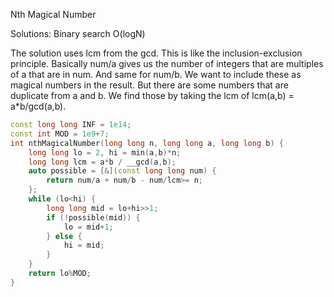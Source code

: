 Nth Magical Number

Solutions: Binary search O(logN)

The solution uses lcm from the gcd.  This is like the inclusion-exclusion principle. Basically num/a gives us
the number of integers that are multiples of a that are in num.  And same for num/b.  We want to include
these as magical numbers in the result.  But there are some numbers that are duplicate from a and b.  We find
those by taking the lcm of lcm(a,b) = a*b/gcd(a,b).  

```c++
const long long INF = 1e14;
const int MOD = 1e9+7;
int nthMagicalNumber(long long n, long long a, long long b) {
    long long lo = 2, hi = min(a,b)*n;
    long long lcm = a*b / __gcd(a,b);
    auto possible = [&](const long long num) {
        return num/a + num/b - num/lcm>= n;
    };
    while (lo<hi) {
        long long mid = lo+hi>>1;
        if (!possible(mid)) {
            lo = mid+1;
        } else {
            hi = mid;
        }
    }
    return lo%MOD;
}
```